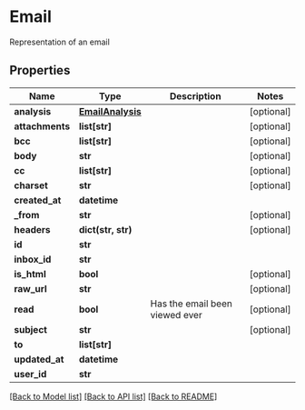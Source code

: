 # Email

Representation of an email
## Properties
Name | Type | Description | Notes
------------ | ------------- | ------------- | -------------
**analysis** | [**EmailAnalysis**](EmailAnalysis.md) |  | [optional] 
**attachments** | **list[str]** |  | [optional] 
**bcc** | **list[str]** |  | [optional] 
**body** | **str** |  | [optional] 
**cc** | **list[str]** |  | [optional] 
**charset** | **str** |  | [optional] 
**created_at** | **datetime** |  | 
**_from** | **str** |  | [optional] 
**headers** | **dict(str, str)** |  | [optional] 
**id** | **str** |  | 
**inbox_id** | **str** |  | 
**is_html** | **bool** |  | [optional] 
**raw_url** | **str** |  | [optional] 
**read** | **bool** | Has the email been viewed ever | [optional] 
**subject** | **str** |  | [optional] 
**to** | **list[str]** |  | 
**updated_at** | **datetime** |  | 
**user_id** | **str** |  | 

[[Back to Model list]](../README.md#documentation-for-models) [[Back to API list]](../README.md#documentation-for-api-endpoints) [[Back to README]](../README.md)


